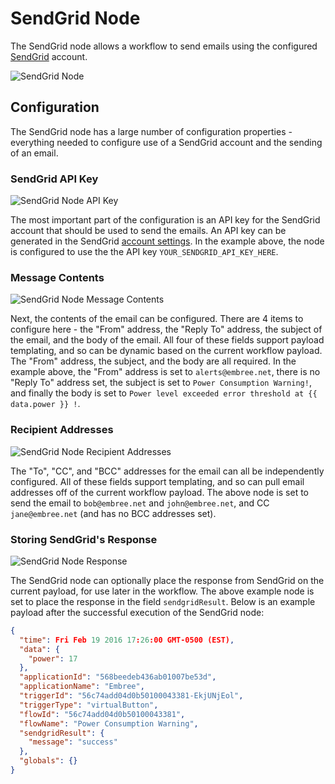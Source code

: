 # SendGrid Node

The SendGrid node allows a workflow to send emails using the configured [SendGrid](https://sendgrid.com/) account.

![SendGrid Node](/images/workflows/outputs/sendgrid-node.png "SendGrid Node")

## Configuration

The SendGrid node has a large number of configuration properties - everything needed to configure use of a SendGrid account and the sending of an email.

### SendGrid API Key

![SendGrid Node API Key](/images/workflows/outputs/sendgrid-node-api-key.png "SendGrid Node API Key")

The most important part of the configuration is an API key for the SendGrid account that should be used to send the emails.  An API key can be generated in the SendGrid [account settings](https://app.sendgrid.com/settings/api_keys).  In the example above, the node is configured to use the the API key `YOUR_SENDGRID_API_KEY_HERE`.

### Message Contents

![SendGrid Node Message Contents](/images/workflows/outputs/sendgrid-node-message-contents.png "SendGrid Node Message Contents")

Next, the contents of the email can be configured.  There are 4 items to configure here - the "From" address, the "Reply To" address, the subject of the email, and the body of the email.  All four of these fields support payload templating, and so can be dynamic based on the current workflow payload.  The "From" address, the subject, and the body are all required.  In the example above, the "From" address is set to `alerts@embree.net`, there is no "Reply To" address set, the subject is set to `Power Consumption Warning!`, and finally the body is set to `Power level exceeded error threshold at {{ data.power }} !`.

### Recipient Addresses

![SendGrid Node Recipient Addresses](/images/workflows/outputs/sendgrid-node-receipient-addresses.png "SendGrid Node Recipient Addresses")

The "To", "CC", and "BCC" addresses for the email can all be independently configured.  All of these fields support templating, and so can pull email addresses off of the current workflow payload.  The above node is set to send the email to `bob@embree.net` and `john@embree.net`, and CC `jane@embree.net` (and has no BCC addresses set).

### Storing SendGrid's Response

![SendGrid Node Response](/images/workflows/outputs/sendgrid-node-response.png "SendGrid Node Response")

The SendGrid node can optionally place the response from SendGrid on the current payload, for use later in the workflow.  The above example node is set to place the response in the field `sendgridResult`.  Below is an example payload after the successful execution of the SendGrid node:

```JSON
{
  "time": Fri Feb 19 2016 17:26:00 GMT-0500 (EST),
  "data": {
    "power": 17
  },
  "applicationId": "568beedeb436ab01007be53d",
  "applicationName": "Embree",
  "triggerId": "56c74add04d0b50100043381-EkjUNjEol",
  "triggerType": "virtualButton",
  "flowId": "56c74add04d0b50100043381",
  "flowName": "Power Consumption Warning",
  "sendgridResult": {
    "message": "success"
  },
  "globals": {}
}
```
